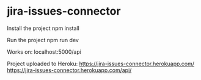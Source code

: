 # jira-issues-connector

Install the project
npm install

Run the project
npm run dev

Works on:
localhost:5000/api

Project uploaded to Heroku:
https://jira-issues-connector.herokuapp.com/
https://jira-issues-connector.herokuapp.com/api/
